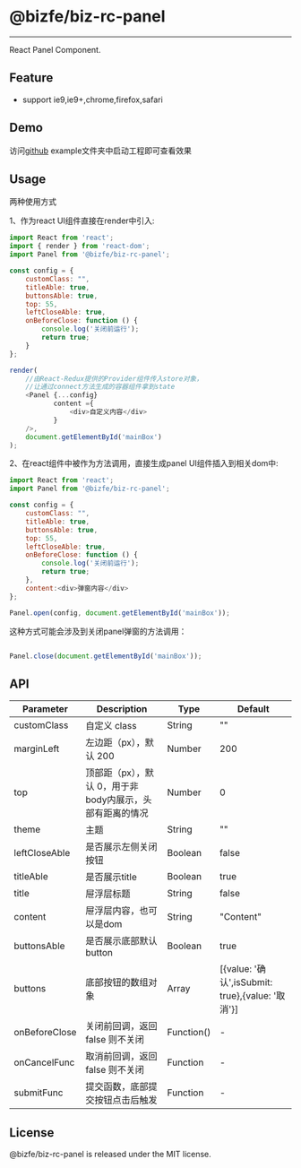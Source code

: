 # @bizfe/biz-rc-panel
---

React Panel Component.

## Feature

* support ie9,ie9+,chrome,firefox,safari
## Demo

访问[github](https://github.com/cz2013/biz-rc-panel)
example文件夹中启动工程即可查看效果

## Usage

两种使用方式

1、作为react UI组件直接在render中引入:
```js
import React from 'react';
import { render } from 'react-dom';
import Panel from '@bizfe/biz-rc-panel';

const config = {
    customClass: "",
    titleAble: true,
    buttonsAble: true,
    top: 55,
    leftCloseAble: true,
    onBeforeClose: function () {
        console.log('关闭前运行');
        return true;
    }
};

render(
    //由React-Redux提供的Provider组件传入store对象，
    //让通过connect方法生成的容器组件拿到state
    <Panel {...config}
           content ={
               <div>自定义内容</div>
           }
    />,
    document.getElementById('mainBox')
);
```
2、在react组件中被作为方法调用，直接生成panel UI组件插入到相关dom中:
```js
import React from 'react';
import Panel from '@bizfe/biz-rc-panel';

const config = {
    customClass: "",
    titleAble: true,
    buttonsAble: true,
    top: 55,
    leftCloseAble: true,
    onBeforeClose: function () {
        console.log('关闭前运行');
        return true;
    },
    content:<div>弹窗内容</div>
};

Panel.open(config, document.getElementById('mainBox'));

```

这种方式可能会涉及到关闭panel弹窗的方法调用：

```js

Panel.close(document.getElementById('mainBox'));

```

## API

| Parameter        | Description                        | Type          | Default                  |
|------------------|------------------------------------|---------------|--------------------------|
| customClass   | 自定义 class          | String        | ""                        |
| marginLeft          | 左边距（px），默认 200                       | Number        | 200                |
| top            | 顶部距（px），默认 0，用于非body内展示，头部有距离的情况                 | Number        | 0                        |
| theme  | 主题            | String        | ""                       |
| leftCloseAble         | 是否展示左侧关闭按钮                     | Boolean        | false                       |
| titleAble         | 是否展示title              | Boolean      | true    |
| title  | 屉浮层标题              | String          | false                    |
| content  | 屉浮层内容，也可以是dom | String | "Content" |
| buttonsAble | 是否展示底部默认button           | Boolean  | true        |
| buttons  | 底部按钮的数组对象             | Array          | [{value: '确认',isSubmit: true},{value: '取消'}]                    |
| onBeforeClose        | 关闭前回调，返回 false 则不关闭            | Function() | -     |
| onCancelFunc        | 取消前回调，返回 false 则不关闭            | Function        | -                        |
| submitFunc           | 提交函数，底部提交按钮点击后触发        | Function        | -                     |


## License

@bizfe/biz-rc-panel is released under the MIT license.
